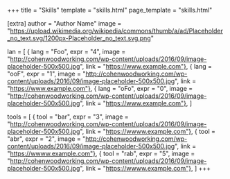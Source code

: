 +++
title = "Skills"
template = "skills.html"
page_template = "skills.html"

[extra]
author = "Author Name"
image = "https://upload.wikimedia.org/wikipedia/commons/thumb/a/ad/Placeholder_no_text.svg/1200px-Placeholder_no_text.svg.png"

lan = [
{ lang = "Foo", expr = "4", image = "http://cohenwoodworking.com/wp-content/uploads/2016/09/image-placeholder-500x500.jpg", link = "https://www.example.com"}, 
{ lang = "ooF", expr = "1", image = "http://cohenwoodworking.com/wp-content/uploads/2016/09/image-placeholder-500x500.jpg", link = "https://www.example.com"}, 
{ lang = "oFo", expr = "0", image = "http://cohenwoodworking.com/wp-content/uploads/2016/09/image-placeholder-500x500.jpg", link = "https://www.example.com"}, 
]

tools = [
{ tool = "bar", expr = "3", image = "http://cohenwoodworking.com/wp-content/uploads/2016/09/image-placeholder-500x500.jpg", link = "https://wwww.example.com"},
{ tool = "abr", expr = "2", image = "http://cohenwoodworking.com/wp-content/uploads/2016/09/image-placeholder-500x500.jpg", link = "https://wwww.example.com"},
{ tool = "rab", expr = "5", image = "http://cohenwoodworking.com/wp-content/uploads/2016/09/image-placeholder-500x500.jpg", link = "https://wwww.example.com"},
]
+++
